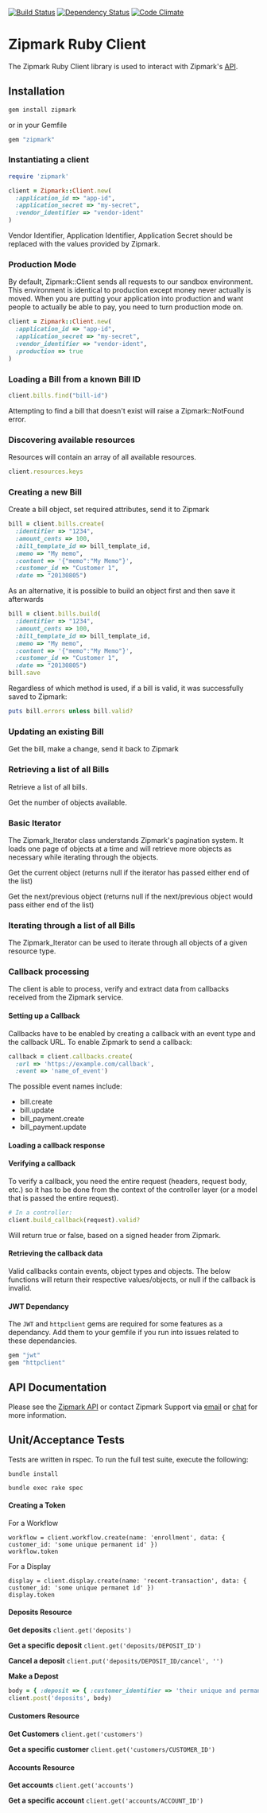 [![Build Status](https://secure.travis-ci.org/zipmark/zipmark-ruby.png?branch=master)](https://travis-ci.org/zipmark/zipmark-ruby)
[![Dependency Status](https://gemnasium.com/zipmark/zipmark-ruby.png)](https://gemnasium.com/zipmark/zipmark-ruby)
[![Code Climate](https://codeclimate.com/badge.png)](https://codeclimate.com/github/zipmark/zipmark-ruby)


# Zipmark Ruby Client

The Zipmark Ruby Client library is used to interact with Zipmark's [API](https://dev.zipmark.com).

## Installation

```sh
gem install zipmark
```
or in your Gemfile

```ruby
gem "zipmark"
```

### Instantiating a client

```ruby
require 'zipmark'

client = Zipmark::Client.new(
  :application_id => "app-id",
  :application_secret => "my-secret",
  :vendor_identifier => "vendor-ident"
)
```

Vendor Identifier, Application Identifier, Application Secret should be replaced with the
values provided by Zipmark.

### Production Mode

By default, Zipmark::Client sends all requests to our sandbox environment.  This environment is identical to production except money never actually is moved.  When you are putting your application into production and want people to actually be able to pay, you need to turn production mode on.

```ruby
client = Zipmark::Client.new(
  :application_id => "app-id",
  :application_secret => "my-secret",
  :vendor_identifier => "vendor-ident",
  :production => true
)
```

### Loading a Bill from a known Bill ID

```ruby
client.bills.find("bill-id")
```

Attempting to find a bill that doesn't exist will raise a Zipmark::NotFound error.

### Discovering available resources

Resources will contain an array of all available resources.

```ruby
client.resources.keys
```

### Creating a new Bill

Create a bill object, set required attributes, send it to Zipmark

```ruby
bill = client.bills.create(
  :identifier => "1234",
  :amount_cents => 100,
  :bill_template_id => bill_template_id,
  :memo => "My memo",
  :content => '{"memo":"My Memo"}',
  :customer_id => "Customer 1",
  :date => "20130805")
```

As an alternative, it is possible to build an object first and then save it afterwards

```ruby
bill = client.bills.build(
  :identifier => "1234",
  :amount_cents => 100,
  :bill_template_id => bill_template_id,
  :memo => "My memo",
  :content => '{"memo":"My Memo"}',
  :customer_id => "Customer 1",
  :date => "20130805")
bill.save
```

Regardless of which method is used, if a bill is valid, it was successfully saved to Zipmark:

```ruby
puts bill.errors unless bill.valid?
```

### Updating an existing Bill

Get the bill, make a change, send it back to Zipmark

### Retrieving a list of all Bills

Retrieve a list of all bills.

Get the number of objects available.

### Basic Iterator

The Zipmark_Iterator class understands Zipmark's pagination system.  It loads one page of objects at a time and will retrieve more objects as necessary while iterating through the objects.

Get the current object (returns null if the iterator has passed either end of the list)

Get the next/previous object (returns null if the next/previous object would pass either end of the list)

### Iterating through a list of all Bills

The Zipmark_Iterator can be used to iterate through all objects of a given resource type.

### Callback processing

The client is able to process, verify and extract data from callbacks received from the Zipmark service.

#### Setting up a Callback

Callbacks have to be enabled by creating a callback with an event type and the callback URL. To enable Zipmark to send a callback:

```ruby
callback = client.callbacks.create(
  :url => 'https://example.com/callback',
  :event => 'name_of_event')
```

The possible event names include:

 * bill.create
 * bill.update
 * bill_payment.create
 * bill_payment.update

#### Loading a callback response

#### Verifying a callback

To verify a callback, you need the entire request (headers, request body, etc.) so it has to be done from the context of the controller layer (or a model that is passed the entire request).

```ruby
# In a controller:
client.build_callback(request).valid?
```

Will return true or false, based on a signed header from Zipmark.

#### Retrieving the callback data

Valid callbacks contain events, object types and objects.  The below functions will return their respective values/objects, or null if the callback is invalid.

#### JWT Dependancy

The `JWT` and `httpclient` gems are required for some features as a dependancy. Add them to your gemfile if you run into issues related to these dependancies.

```ruby
gem "jwt"
gem "httpclient"
```

## API Documentation

Please see the [Zipmark API](https://dev.zipmark.com) or contact Zipmark Support via [email](mailto:developers@zipmark.com) or [chat](http://bit.ly/zipmarkAPIchat) for more information.

## Unit/Acceptance Tests

Tests are written in rspec.  To run the full test suite, execute the following:

```
bundle install

bundle exec rake spec
```


#### Creating a Token

For a Workflow
```
workflow = client.workflow.create(name: 'enrollment', data: { customer_id: 'some unique permanent id' })
workflow.token
```

For a Display
```
display = client.display.create(name: 'recent-transaction', data: { customer_id: 'some unique permanet id' })
display.token
```


#### Deposits Resource

**Get deposits**
`client.get('deposits')`

**Get a specific deposit**
`client.get('deposits/DEPOSIT_ID')`

**Cancel a deposit**
`client.put('deposits/DEPOSIT_ID/cancel', '')`

**Make a Depost**
```ruby
body = { :deposit => { :customer_identifier => 'their unique and permanent identifier', :amount_cents => 1000, :memo => 'an example memo' } }
client.post('deposits', body)
```

#### Customers Resource

**Get Customers**
`client.get('customers')`

**Get a specific customer**
`client.get('customers/CUSTOMER_ID')`

#### Accounts Resource

**Get accounts**
`client.get('accounts')`

**Get a specific account**
`client.get('accounts/ACCOUNT_ID')`

